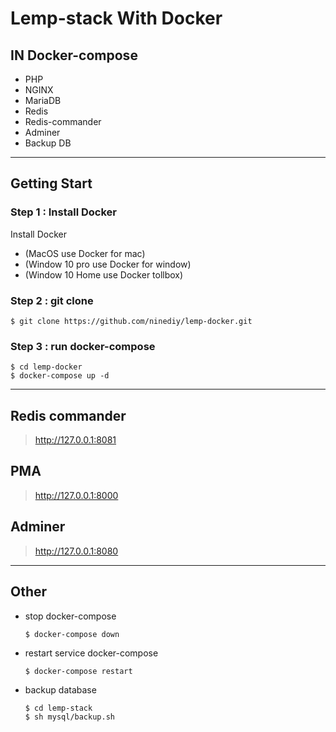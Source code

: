 # Lemp-stack With Docker
## IN Docker-compose
* PHP
* NGINX
* MariaDB
* Redis
* Redis-commander
* Adminer
* Backup DB

---
## Getting Start
### Step 1 : Install Docker
Install Docker 
- (MacOS use Docker for mac)
- (Window 10 pro use Docker for window)
- (Window 10 Home use Docker tollbox)
### Step 2 : git clone
```
$ git clone https://github.com/ninediy/lemp-docker.git
```
### Step 3 : run docker-compose
```
$ cd lemp-docker
$ docker-compose up -d
```
---
## Redis commander
> http://127.0.0.1:8081
## PMA
> http://127.0.0.1:8000
## Adminer
> http://127.0.0.1:8080
---
## Other
 - stop docker-compose
    ```
    $ docker-compose down
    ```
- restart service docker-compose
    ```
    $ docker-compose restart
    ```
- backup database
    ```
    $ cd lemp-stack
    $ sh mysql/backup.sh
    ```
